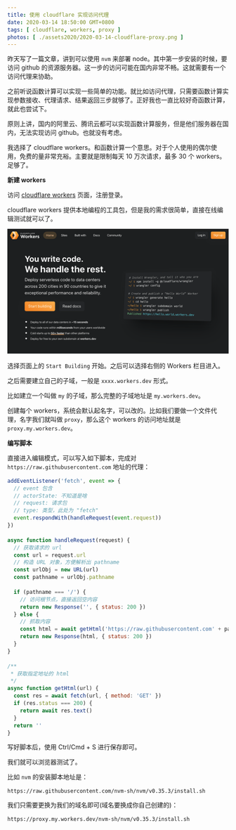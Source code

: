 ```yaml
---
title: 使用 cloudflare 实现访问代理
date: 2020-03-14 18:50:00 GMT+0800
tags: [ cloudflare, workers, proxy ]
photos: [ ./assets2020/2020-03-14-cloudflare-proxy.png ]
---
```


昨天写了一篇文章，讲到可以使用 `nvm` 来部署 node。其中第一步安装的时候，要访问 github 的资源服务器。这一步的访问可能在国内非常不畅。这就需要有一个访问代理来协助。

<!-- truncate -->

之前听说函数计算可以实现一些简单的功能。就比如访问代理，只需要函数计算实现参数接收、代理请求、结果返回三步就够了。正好我也一直比较好奇函数计算，就此也尝试下。

原则上讲，国内的阿里云、腾讯云都可以实现函数计算服务，但是他们服务器在国内，无法实现访问 github。也就没有考虑。

我选择了 cloudflare workers。和函数计算一个意思。对于个人使用的偶尔使用，免费的量非常充裕。主要就是限制每天 10 万次请求，最多 30 个 workers。足够了。

**新建 workers**

访问 [cloudflare workers](https://workers.cloudflare.com/) 页面，注册登录。

cloudflare workers 提供本地编程的工具包，但是我的需求很简单，直接在线编辑测试就可以了。

![cloudflare workers](./assets2020/2020-03-14-cloudflare-proxy.png)

选择页面上的 `Start Building` 开始。之后可以选择右侧的 Workers 栏目进入。

之后需要建立自己的子域，一般是 `xxxx.workers.dev` 形式。

比如建立一个叫做 `my` 的子域，那么完整的子域地址是 `my.workers.dev`。

创建每个 workers，系统会默认起名字，可以改的。比如我们要做一个文件代理，名字我们就叫做 `proxy`，那么这个 workers 的访问地址就是 `proxy.my.workers.dev`。

**编写脚本**

直接进入编辑模式，可以写入如下脚本，完成对 `https://raw.githubusercontent.com` 地址的代理：

```js
addEventListener('fetch', event => {
  // event 包含
  // actorState: 不知道是啥
  // request: 请求包
  // type: 类型，此处为 "fetch"
  event.respondWith(handleRequest(event.request))
})

async function handleRequest(request) {
  // 获取请求的 url
  const url = request.url
  // 构造 URL 对象，方便解析出 pathname
  const urlObj = new URL(url)
  const pathname = urlObj.pathname

  if (pathname === '/') {
    // 访问根节点，直接返回空内容
    return new Response('', { status: 200 })
  } else {
    // 抓取内容
    const html = await getHtml('https://raw.githubusercontent.com' + pathname)
    return new Response(html, { status: 200 })
  }
}

/**
 * 获取指定地址的 html
 */
async function getHtml(url) {
  const res = await fetch(url, { method: 'GET' })
  if (res.status === 200) {
    return await res.text()
  }
  return ''
}
```

写好脚本后，使用 <key>Ctrl</key>/<key>Cmd</key> + <key>S</key> 进行保存即可。

我们就可以浏览器测试了。

比如 `nvm` 的安装脚本地址是：

```
https://raw.githubusercontent.com/nvm-sh/nvm/v0.35.3/install.sh
```

我们只需要更换为我们的域名即可(域名要换成你自己创建的)：
```
https://proxy.my.workers.dev/nvm-sh/nvm/v0.35.3/install.sh
```
